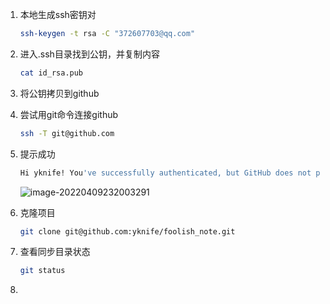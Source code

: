 1. 本地生成ssh密钥对

   ```sh
   ssh-keygen -t rsa -C "372607703@qq.com"
   ```

2. 进入.ssh目录找到公钥，并复制内容

   ```sh
   cat id_rsa.pub
   ```

3. 将公钥拷贝到github

4. 尝试用git命令连接github

   ```sh
   ssh -T git@github.com
   ```

5. 提示成功

   ```sh
   Hi yknife! You've successfully authenticated, but GitHub does not provide shell access.
   ```

   ![image-20220409232003291](/Users/yknife/Documents/笔记/截图/image-20220409232003291.png)

6. 克隆项目

   ```sh
   git clone git@github.com:yknife/foolish_note.git
   ```

7. 查看同步目录状态

   ```sh
   git status
   ```

8. 



   

   